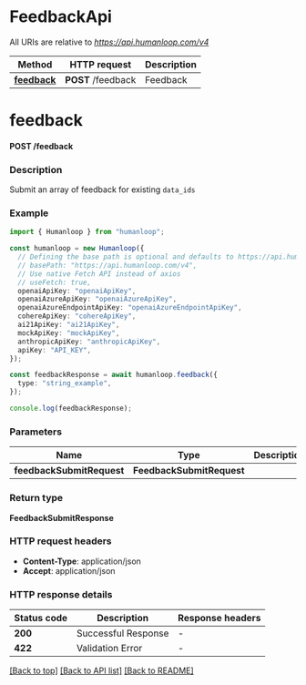 # FeedbackApi

All URIs are relative to *https://api.humanloop.com/v4*

Method | HTTP request | Description
------------- | ------------- | -------------
[**feedback**](FeedbackApi.md#feedback) | **POST** /feedback | Feedback


# **feedback**

#### **POST** /feedback

### Description
Submit an array of feedback for existing `data_ids`

### Example


```typescript
import { Humanloop } from "humanloop";

const humanloop = new Humanloop({
  // Defining the base path is optional and defaults to https://api.humanloop.com/v4
  // basePath: "https://api.humanloop.com/v4",
  // Use native Fetch API instead of axios
  // useFetch: true,
  openaiApiKey: "openaiApiKey",
  openaiAzureApiKey: "openaiAzureApiKey",
  openaiAzureEndpointApiKey: "openaiAzureEndpointApiKey",
  cohereApiKey: "cohereApiKey",
  ai21ApiKey: "ai21ApiKey",
  mockApiKey: "mockApiKey",
  anthropicApiKey: "anthropicApiKey",
  apiKey: "API_KEY",
});

const feedbackResponse = await humanloop.feedback({
  type: "string_example",
});

console.log(feedbackResponse);
```


### Parameters

Name | Type | Description  | Notes
------------- | ------------- | ------------- | -------------
 **feedbackSubmitRequest** | **FeedbackSubmitRequest**|  |


### Return type

**FeedbackSubmitResponse**

### HTTP request headers

 - **Content-Type**: application/json
 - **Accept**: application/json


### HTTP response details
| Status code | Description | Response headers |
|-------------|-------------|------------------|
**200** | Successful Response |  -  |
**422** | Validation Error |  -  |

[[Back to top]](#) [[Back to API list]](../README.md#documentation-for-api-endpoints) [[Back to README]](../README.md)


